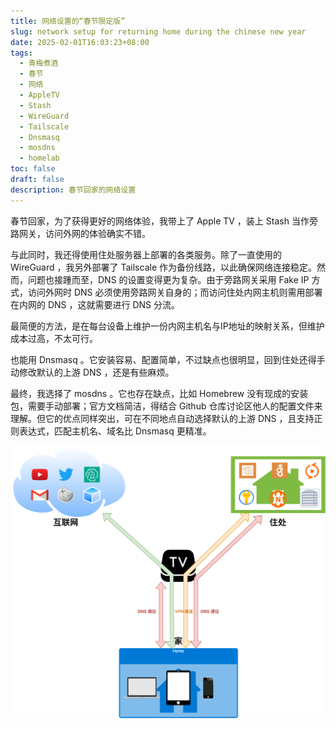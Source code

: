 ```yaml
---
title: 网络设置的“春节限定版”
slug: network setup for returning home during the chinese new year
date: 2025-02-01T16:03:23+08:00
tags:
  - 青梅煮酒
  - 春节
  - 网络
  - AppleTV
  - Stash
  - WireGuard
  - Tailscale
  - Dnsmasq
  - mosdns
  - homelab
toc: false
draft: false
description: 春节回家的网络设置
---
```

春节回家，为了获得更好的网络体验，我带上了 Apple TV ，装上 Stash 当作旁路网关，访问外网的体验确实不错。

与此同时，我还得使用住处服务器上部署的各类服务。除了一直使用的 WireGuard ，我另外部署了 Tailscale 作为备份线路，以此确保网络连接稳定。然而，问题也接踵而至，DNS 的设置变得更为复杂。由于旁路网关采用 Fake IP 方式，访问外网时 DNS 必须使用旁路网关自身的；而访问住处内网主机则需用部署在内网的 DNS ，这就需要进行 DNS 分流。

最简便的方法，是在每台设备上维护一份内网主机名与IP地址的映射关系，但维护成本过高，不太可行。

也能用 Dnsmasq 。它安装容易、配置简单，不过缺点也很明显，回到住处还得手动修改默认的上游 DNS ，还是有些麻烦。

最终，我选择了 mosdns 。它也存在缺点，比如 Homebrew 没有现成的安装包，需要手动部署；官方文档简洁，得结合 Github 仓库讨论区他人的配置文件来理解。但它的优点同样突出，可在不同地点自动选择默认的上游 DNS ，且支持正则表达式，匹配主机名、域名比 Dnsmasq 更精准。

![2025-02-01-20-04-13-DNS分流拓扑图](https://raw.githubusercontent.com/xbot/image-hosting/master/blog/2025-02-01-20-04-13-DNS%20分流拓扑图.svg)